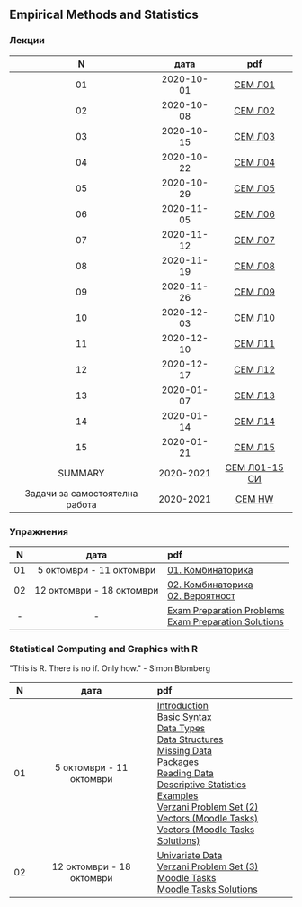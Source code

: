 ## Empirical Methods and Statistics

### Лекции

N|дата|pdf
:-:|:-:|:-:
01|2020-10-01|[СЕМ Л01](https://github.com/andy489/Empirical_Methods_and_Statistics/blob/master/SEM%20Lectures/%D0%A1%D0%95%D0%9C%20%D0%9B01%20(2020-10-01).pdf)
02|2020-10-08|[СЕМ Л02](https://github.com/andy489/Empirical_Methods_and_Statistics/blob/master/SEM%20Lectures/%D0%A1%D0%95%D0%9C%20%D0%9B02%20(2020-10-08).pdf)
03|2020-10-15|[СЕМ Л03](https://github.com/andy489/Empirical_Methods_and_Statistics/blob/master/SEM%20Lectures/%D0%A1%D0%95%D0%9C%20%D0%9B03%20(2020-10-15).pdf)
04|2020-10-22|[СЕМ Л04](https://github.com/andy489/Empirical_Methods_and_Statistics/blob/master/SEM%20Lectures/%D0%A1%D0%95%D0%9C%20%D0%9B04%20(2020-10-22).pdf)
05|2020-10-29|[СЕМ Л05](https://github.com/andy489/Empirical_Methods_and_Statistics/blob/master/SEM%20Lectures/%D0%A1%D0%95%D0%9C%20%D0%9B05%20(2020-10-29).pdf)
06|2020-11-05|[СЕМ Л06](https://github.com/andy489/Empirical_Methods_and_Statistics/blob/master/SEM%20Lectures/%D0%A1%D0%95%D0%9C%20%D0%9B06%20(2020-11-05).pdf)
07|2020-11-12|[СЕМ Л07](https://github.com/andy489/Empirical_Methods_and_Statistics/blob/master/SEM%20Lectures/%D0%A1%D0%95%D0%9C%20%D0%9B07%20(2020-11-12).pdf)
08|2020-11-19|[СЕМ Л08](https://github.com/andy489/Empirical_Methods_and_Statistics/blob/master/SEM%20Lectures/%D0%A1%D0%95%D0%9C%20%D0%9B08%20(2020-11-19).pdf)
09|2020-11-26|[СЕМ Л09](https://github.com/andy489/Empirical_Methods_and_Statistics/blob/master/SEM%20Lectures/%D0%A1%D0%95%D0%9C%20%D0%9B09%20(2020-11-26).pdf)
10|2020-12-03|[СЕМ Л10](https://github.com/andy489/Empirical_Methods_and_Statistics/blob/master/SEM%20Lectures/%D0%A1%D0%95%D0%9C%20%D0%9B10%20(2020-12-03).pdf)
11|2020-12-10|[СЕМ Л11](https://github.com/andy489/Empirical_Methods_and_Statistics/blob/master/SEM%20Lectures/%D0%A1%D0%95%D0%9C%20%D0%9B11%20(2020-12-10).pdf)
12|2020-12-17|[СЕМ Л12](https://github.com/andy489/Empirical_Methods_and_Statistics/blob/master/SEM%20Lectures/%D0%A1%D0%95%D0%9C%20%D0%9B12%20(2020-12-17).pdf)
13|2020-01-07|[СЕМ Л13](https://github.com/andy489/Empirical_Methods_and_Statistics/blob/master/SEM%20Lectures/%D0%A1%D0%95%D0%9C%20%D0%9B13%20(2021-01-07).pdf)
14|2020-01-14|[СЕМ Л14](https://github.com/andy489/Empirical_Methods_and_Statistics/blob/master/SEM%20Lectures/%D0%A1%D0%95%D0%9C%20%D0%9B14%20(2021-01-14).pdf)
15|2020-01-21|[СЕМ Л15](https://github.com/andy489/Empirical_Methods_and_Statistics/blob/master/SEM%20Lectures/%D0%A1%D0%95%D0%9C%20%D0%9B15%20(2021-01-21).pdf)
SUMMARY|2020-2021|[СЕМ Л01-15 СИ](https://github.com/andy489/Empirical_Methods_and_Statistics/blob/master/SEM%20Lectures/%D0%A1%D0%95%D0%9C%20%D0%9B%20%D0%A1%D0%98%202020-2021.pdf)
Задачи за самостоятелна работа|2020-2021|[СЕМ HW](https://github.com/andy489/Empirical_Methods_and_Statistics/blob/master/SEM%20Lectures/SEM%20HW%2062369.pdf)

### Упражнения
N|дата|pdf
:-:|:-:|:-
01|5 октомври - 11 октомври|[01. Комбинаторика](https://github.com/andy489/Empirical_Methods_and_Statistics/blob/master/SEM%20Exercises/week%2001/01.%20%D0%9A%D0%BE%D0%BC%D0%B1%D0%B8%D0%BD%D0%B0%D1%82%D0%BE%D1%80%D0%B8%D0%BA%D0%B0.pdf)
02|12 октомври - 18 октомври|[02. Комбинаторика](https://github.com/andy489/Empirical_Methods_and_Statistics/blob/master/SEM%20Exercises/week%2002/02.%20FMI-E2%20(1%2C2%2C3).pdf)<br>[02. Вероятност](https://github.com/andy489/Empirical_Methods_and_Statistics/blob/master/SEM%20Exercises/week%2002/02.%20%D0%92%D0%B5%D1%80%D0%BE%D1%8F%D1%82%D0%BD%D0%BE%D1%81%D1%82%D0%B8%20I.pdf)
-|-|[Exam Preparation Problems](https://github.com/andy489/Empirical_Methods_and_Statistics/blob/master/SEM%20Exercises/Example%20Problems%20for%20Exam.pdf)<br>[Exam Preparation Solutions](https://github.com/andy489/Empirical_Methods_and_Statistics/blob/master/SEM%20Exercises/Exam%20Preparation.pdf)

### Statistical Computing and Graphics with R
"This is R. There is no if. Only how." - Simon Blomberg

N|дата|pdf
:-:|:-:|:-
01|5 октомври - 11 октомври|[Introduction](https://github.com/andy489/Empirical_Methods_and_Statistics/blob/master/SEM%20Exercises/week%2001/R01.%20Introduction.pdf)<br>[Basic Syntax](https://github.com/andy489/Empirical_Methods_and_Statistics/blob/master/SEM%20Exercises/week%2001/R02.%20BasicSyntax.pdf)<br>[Data Types](https://github.com/andy489/Empirical_Methods_and_Statistics/blob/master/SEM%20Exercises/week%2001/R03.%20DataTypes.pdf)<br>[Data Structures](https://github.com/andy489/Empirical_Methods_and_Statistics/blob/master/SEM%20Exercises/week%2001/R04.%20DataStructures.pdf)<br>[Missing Data](https://github.com/andy489/Empirical_Methods_and_Statistics/blob/master/SEM%20Exercises/week%2001/R05.%20MissingData.pdf)<br>[Packages](https://github.com/andy489/Empirical_Methods_and_Statistics/blob/master/SEM%20Exercises/week%2001/R06.%20Packages.pdf)<br>[Reading Data](https://github.com/andy489/Empirical_Methods_and_Statistics/blob/master/SEM%20Exercises/week%2001/R07.%20ReadingData.pdf)<br>[Descriptive Statistics](https://github.com/andy489/Empirical_Methods_and_Statistics/blob/master/SEM%20Exercises/week%2001/R08.%20DescriptiveStatistics.pdf)<br>[Examples](https://github.com/andy489/Empirical_Methods_and_Statistics/blob/master/SEM%20Exercises/week%2001/R09.%20Examples.pdf)<br>[Verzani Problem Set (2)](https://github.com/andy489/Empirical_Methods_and_Statistics/blob/master/SEM%20Exercises/week%2001/R10.%20Verzani%20Problem%20Set%20(2).pdf)<br>[Vectors (Moodle Tasks)](https://github.com/andy489/Empirical_Methods_and_Statistics/blob/master/SEM%20Exercises/week%2001/R11.%20Vectors%20(Moodle%20tasks).pdf)<br>[Vectors (Moodle Tasks Solutions)](https://github.com/andy489/Empirical_Methods_and_Statistics/blob/master/SEM%20Exercises/week%2001/R12.%20Vectors%20(Moodle%20Tasks%20Solutions).pdf)
02|12 октомври - 18 октомври|[Univariate Data](https://github.com/andy489/Empirical_Methods_and_Statistics/blob/master/SEM%20Exercises/week%2002/R/R01.%20Univariate%20Data.pdf)<br>[Verzani Problem Set (3)](https://github.com/andy489/Empirical_Methods_and_Statistics/blob/master/SEM%20Exercises/week%2002/R/R02.%20Verzani%20Problem%20Set%20(3).pdf)<br>[Moodle Tasks](https://github.com/andy489/Empirical_Methods_and_Statistics/blob/master/SEM%20Exercises/week%2002/R/R03.%20Data%20(Moodle%20Tasks).pdf)<br>[Moodle Tasks Solutions](https://github.com/andy489/Empirical_Methods_and_Statistics/blob/master/SEM%20Exercises/week%2002/R/R04.%20Data%20(Moodle%20Tasks%20Solutions).pdf)
